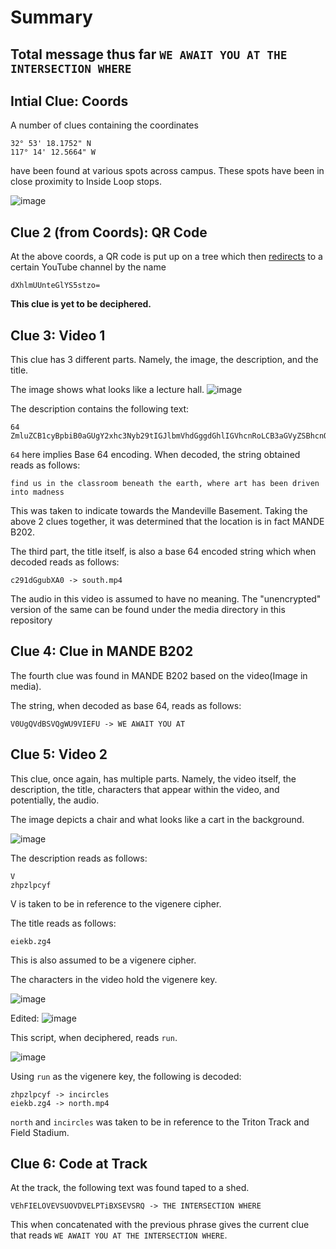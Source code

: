 # Summary

## Total message thus far `WE AWAIT YOU AT THE INTERSECTION WHERE`

## Intial Clue: Coords

A number of clues containing the coordinates 

```
32° 53' 18.1752" N
117° 14' 12.5664" W
```
have been found at various spots across campus. These spots have been in close proximity to Inside Loop stops.

![image](https://github.com/kavurisriharsha/ucicadasd/assets/150100995/fa51075c-31ba-4afa-b1c6-677bacc4857a)


## Clue 2 (from Coords): QR Code

At the above coords, a QR code is put up on a tree which then [redirects](https://scanqr.to/5e8484a0) to a certain YouTube channel by the name 

```
dXhlmUUnteGlYS5stzo=
```

**This clue is yet to be deciphered.**


## Clue 3: Video 1

This clue has 3 different parts. Namely, the image, the description, and the title.

The image shows what looks like a lecture hall.
![image](https://github.com/kavurisriharsha/ucicadasd/assets/150100995/6b2e0079-ecfb-4b23-8eb7-0f5e66683949)

The description contains the following text:
```
64
ZmluZCB1cyBpbiB0aGUgY2xhc3Nyb29tIGJlbmVhdGggdGhlIGVhcnRoLCB3aGVyZSBhcnQgaGFzIGJlZW4gZHJpdmVuIGludG8gbWFkbmVzcw==
```
`64` here implies Base 64 encoding. When decoded, the string obtained reads as follows:
```
find us in the classroom beneath the earth, where art has been driven into madness
```

This was taken to indicate towards the Mandeville Basement. Taking the above 2 clues together, it was determined that the location is in fact MANDE B202.

The third part, the title itself, is also a base 64 encoded string which when decoded reads as follows:
```
c291dGgubXA0 -> south.mp4
```

The audio in this video is assumed to have no meaning. The "unencrypted" version of the same can be found under the media directory in this repository


## Clue 4: Clue in MANDE B202

The fourth clue was found in MANDE B202 based on the video(Image in media).

The string, when decoded as base 64, reads as follows:

```
V0UgQVdBSVQgWU9VIEFU -> WE AWAIT YOU AT
```

## Clue 5: Video 2

This clue, once again, has multiple parts. Namely, the video itself, the description, the title, characters that appear within the video, and potentially, the audio.

The image depicts a chair and what looks like a cart in the background.

![image](https://github.com/kavurisriharsha/ucicadasd/assets/150100995/79237d5d-71af-442f-8da5-8e08b8028218)

The description reads as follows:
```
V
zhpzlpcyf
```
V is taken to be in reference to the vigenere cipher. 

The title reads as follows:
```
eiekb.zg4
```
This is also assumed to be a vigenere cipher.

The characters in the video hold the vigenere key.

![image](https://github.com/kavurisriharsha/ucicadasd/assets/150100995/7b20c7e2-bcb3-4563-9a43-a19026b3e981)

Edited:
![image](https://github.com/kavurisriharsha/ucicadasd/assets/150100995/f754cc5c-2177-4b3b-b01e-c6a8aa0211aa)

This script, when deciphered, reads `run`.

![image](https://github.com/kavurisriharsha/ucicadasd/assets/150100995/87fffec0-c44c-4fe8-b98d-f066e731d4ae)


Using `run` as the vigenere key, the following is decoded:
```
zhpzlpcyf -> incircles
eiekb.zg4 -> north.mp4
```

`north` and `incircles` was taken to be in reference to the Triton Track and Field Stadium. 

## Clue 6: Code at Track

At the track, the following text was found taped to a shed.
```
VEhFIELOVEVSUOVDVELPTiBXSEVSRQ -> THE INTERSECTION WHERE
```
This when concatenated with the previous phrase gives the current clue that reads `WE AWAIT YOU AT THE INTERSECTION WHERE`.















